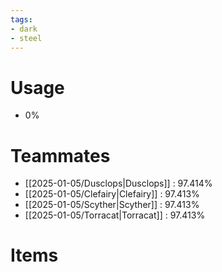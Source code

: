 ```yaml
---
tags:
- dark
- steel
---
```

# Usage
- 0%
# Teammates
- [[2025-01-05/Dusclops|Dusclops]] : 97.414%
- [[2025-01-05/Clefairy|Clefairy]] : 97.413%
- [[2025-01-05/Scyther|Scyther]] : 97.413%
- [[2025-01-05/Torracat|Torracat]] : 97.413%
# Items
